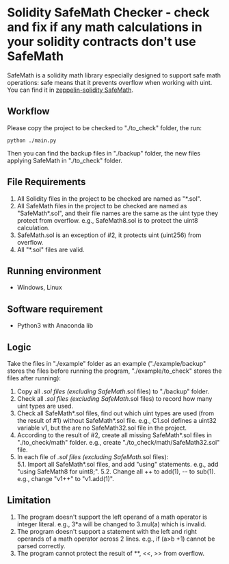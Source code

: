 # Solidity SafeMath Checker - check and fix if any math calculations in your solidity contracts don't use SafeMath
SafeMath is a solidity math library especially designed to support safe math operations: safe means that it prevents overflow when working with uint. You can find it in [zeppelin-solidity SafeMath](https://github.com/OpenZeppelin/openzeppelin-solidity/blob/master/contracts/math/SafeMath.sol).  
  
## Workflow  
Please copy the project to be checked to "./to_check" folder, the run:  
```shell  
python ./main.py  
```  
Then you can find the backup files in "./backup" folder, the new files applying SafeMath in "./to_check" folder.
  
## File Requirements  
1. All Solidity files in the project to be checked are named as "*.sol".
2. All SafeMath files in the project to be checked are named as "SafeMath*.sol", and their file names are the same as the uint type they protect from overflow. e.g., SafeMath8.sol is to protect the uint8 calculation.
3. SafeMath.sol is an exception of #2, it protects uint (uint256) from overflow.
4. All "*.sol" files are valid.
  
## Running environment  
* Windows, Linux  
  
## Software requirement  
* Python3 with Anaconda lib  
  
## Logic  
Take the files in "./example" folder as an example ("./example/backup" stores the files before running the program, "./example/to_check" stores the files after running):  
1. Copy all *.sol files (excluding SafeMath*.sol files) to "./backup" folder.  
2. Check all *.sol files (excluding SafeMath*.sol files) to record how many uint types are used.  
3. Check all SafeMath*.sol files, find out which uint types are used (from the result of #1) without SafeMath*.sol file. e.g., C1.sol defines a uint32 variable v1, but the are no SafeMath32.sol file in the project.  
4. According to the result of #2, create all missing SafeMath*.sol files in "./to_check/math" folder. e.g., create "./to_check/math/SafeMath32.sol" file.  
5. In each file of *.sol files (excluding SafeMath*.sol files):  
5.1. Import all SafeMath*.sol files, and add "using" statements. e.g., add "using SafeMath8 for uint8;".
5.2. Change all ++ to add(1), -- to sub(1). e.g., change "v1++" to "v1.add(1)".  

## Limitation
1. The program doesn't support the left operand of a math operator is integer literal. e.g., 3*a will be changed to 3.mul(a) which is invalid. 
2. The program doesn't support a statement with the left and right operands of a math operator across 2 lines. e.g.,
if (a>b
+1)
cannot be parsed correctly.
3. The program cannot protect the result of **, <<, >> from overflow.